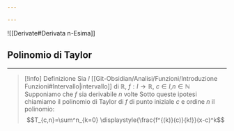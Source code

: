 ```yaml
---

---
```

![[Derivate#Derivata n-Esima]]
## Polinomio di Taylor
---
>[!info] Definizione
> Sia $I$ [[Git-Obsidian/Analisi/Funzioni/Introduzione Funzioni#Intervallo|intervallo]] di $\mathbb{R}$, $f:I\to\mathbb{R}$, $c\in I$,$n\in\mathbb{N}$
> Supponiamo che $f$ sia derivabile $n$ volte
> Sotto queste ipotesi chiamiamo il polinomio di Taylor di $f$ di punto iniziale $c$ e ordine $n$ il polinomio:
> $$T_{c,n}=\sum^n_{k=0} \displaystyle{\frac{f^{(k)}(c)}{k!}}(x-c)^k$$

